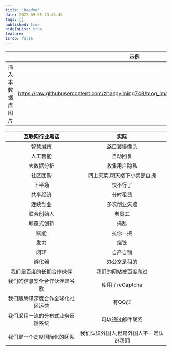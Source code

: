 ```yaml
---
title: 'Readme'
date: 2022-09-05 23:43:43
tags: []
published: true
hideInList: true
feature: 
isTop: false
---
```


||示例|
|:---:|:---:|
|插入本数据库图片|https://raw.githubusercontent.com/zhangyiming748/blog_image/master/double_system/3.webp|

|互联网行业黑话|实际|
|:---:|:---:|
|智慧城市|路口装摄像头|
|人工智能|自动回复|
|大数据分析|收集用户隐私|
|社区团购|网上买菜,明天楼下小卖部自提|
|下半场|快不行了|
|共享经济|分时租赁|
|连续创业|多次创业失败|
|联合创始人|老员工|
|颠覆式创新|捣乱|
|赋能|拉你一把|
|发力|烧钱|
|闭环|自产自销|
|孵化器|办公室是租的|
|我们是百度的长期合作伙伴|我们的网站被百度爬过|
|我们的信息安全合作伙伴是谷歌|使用了reCaptcha|
|我们跟腾讯深度合作全球化社区运营|有QQ群|
|我们采用一流的分布式业务反馈系统|可以通过邮件联系|
|我们是一个高度国际化的团队|我们认识外国人,但是外国人不一定认识我们|